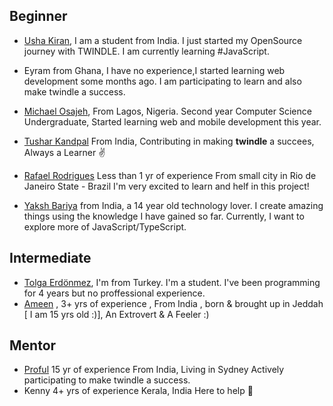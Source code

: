 <!--

Please follow the template below for uniformity  ['-' before is necessary ]
- [Name](GitHub/Twitter Acc Url here) ,
Years of experience as a dev ,
place of living ,
cool fact about yourself

That's pretty much it , welcome aboard :)-->
## Beginner
- [Usha Kiran](https://twitter.com/ushakiran_m), I am a student from India. I just started my OpenSource journey with TWINDLE. I am currently learning #JavaScript.

- Eyram from Ghana, I have no experience,I started learning web development some months ago. I am participating to learn and also make twindle a success.

- [Michael Osajeh](https://github.com/michaelcosj),
From Lagos, Nigeria.
Second year Computer Science Undergraduate,
Started learning web and mobile development this year.

- [Tushar Kandpal](https://github.com/tusharkandpal)
From India, Contributing in making **twindle** a succees, Always a Learner :v:

- [Rafael Rodrigues](https://github.com/RafaelBatman55)
Less than 1 yr of experience 
From small city in Rio de Janeiro State - Brazil
I'm very excited to learn and helf in this project!

- [Yaksh Bariya](https://www.github.com/thunder-coding) from India, a 14 year old technology lover. I create amazing things using the knowledge I have gained so far. Currently, I want to explore more of JavaScript/TypeScript.


## Intermediate
- [Tolga Erdönmez](https://github.com/tolgaerdonmez), I'm from Turkey. I'm a student. I've been programming for 4 years but no proffessional experience.
- [Ameen](https://github.com/UnevenCoder) ,
3+ yrs of experience 
, From India , born & brought up in Jeddah [ I am 15 yrs old :)],
An Extrovert & A Feeler :)

## Mentor
- [Proful](https://github.com/proful)
15 yr of experience
From India, Living in Sydney
Actively participating to make twindle a success.
- Kenny
4+ yrs of experience
Kerala, India
Here to help :partying_face:
